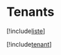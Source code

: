 # Tenants

[!include[liste](tenants.liste.autogen.md)]

[!include[tenant](tenants.tenant.autogen.md)]


























